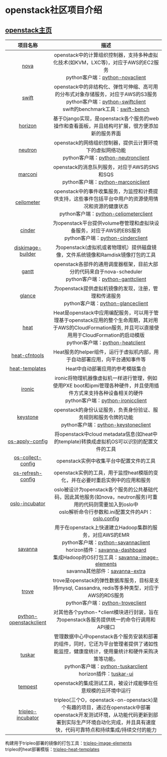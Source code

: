 # openstack社区项目介绍

## [openstack主页](https://github.com/openstack)

| 项目名称 | 描述 |
|:---:|:---:|
| [nova](https://github.com/openstack/nova) | openstack中的计算组织控制器，支持多种虚拟化技术(如KVM，LXC等)，对应于AWS的EC2服务 <br> python客户端：[python-novaclient](https://github.com/openstack/python-novaclient)|
| [swift](https://github.com/openstack/swift) | openstack中的非结构化、弹性可伸缩、高可用的分布式对象存储服务，对应于AWS的S3服务 <br> python客户端：[python-swiftclient](https://github.com/openstack/python-swiftclient) <br> swift的benchmark工具：[swift-bench](https://github.com/openstack/swift-bench) |
| [horizon](https://github.com/openstack/horizon) | 基于Django实现，是openstack各个服务的web操作和查看面板，并且结构可扩展，很方便添加新的服务界面 |
| [neutron](https://github.com/openstack/horizon) | openstack的网络组织控制器，提供云计算环境下的虚拟网络功能 <br> python客户端：[python-neutronclient](https://github.com/openstack/python-neutronclient) |
| [marconi](https://github.com/openstack/marconi) | openstack的消息队列服务，对应于AWS的SNS和SQS <br> python客户端：[python-marconiclient](https://github.com/openstack/python-marconiclient) |
| [ceilometer](https://github.com/openstack/ceilometer) | openstack中的事件收集服务，为监控和计费提供支持，这些事件包括平台中用户的资源使用情况和资源的健康状态 <br> python客户端：[python-celiometerclient](https://github.com/openstack/python-ceilometerclient) |
| [cinder](https://github.com/openstack/cinder) | 为openstack平台提供volume卷管理和虚拟块设备服务，对应于AWS的EBS服务 <br> python客户端：[python-cinderclient](https://github.com/openstack/python-cinderclient) |
| [diskimage-builder](https://github.com/openstack/diskimage-builder) | 为openstack(虚拟机或者物理机）提供磁盘镜像，文件系统镜像和Ramdisk镜像打包的工具 |
| [gantt](https://github.com/openstack/gantt) | openstack各部件的通用调度器框架，目前大部分的代码来自于nova-scheduler <br> python客户端：[python-ganttclient](https://github.com/openstack/python-ganttclient) |
| [glance](https://github.com/openstack/glance) | 为openstack提供虚拟机镜像的发现，注册，管理和传递服务 <br> python客户端：[python-glanceclient](https://github.com/openstack/python-glanceclient)|
| [heat](https://github.com/openstack/heat) | Heat是openstack中应用编配服务，可以用于管理基于openstack应用的整个生命周期，其对用于AWS的CloudFormation服务, 并且可以直接使用用于CloudFormation的启动模版 <br> python客户端：[python-heatclient](https://github.com/openstack/python-heatclient) |
| [heat-cfntools](https://github.com/openstack/heat-cfntools) | Heat服务的helper组件，运行于虚拟机内部，用于自动部署应用，向平台通知事件等 |
| [heat-templates](https://github.com/openstack/heat-templates) | Heat中自动部署应用的参考模版集合 |
| [ironic](https://github.com/openstack/ironic) | ironic将物理机器像虚拟机一样进行管理，例如使用PXE boot和ipmi管理各种硬件，并且使用插件方式来支持各种设备相关的硬件 <br> python客户端：[python-ironicclient](https://github.com/openstack/python-ironicclient) |
| [keystone](https://github.com/openstack/keystone) | openstack的身份认证服务，负责身份验证、服务规则和服务令牌的功能 <br> python客户端：[python-keystoneclient](https://github.com/openstack/python-keystoneclient) |
| [os-apply-config](https://github.com/openstack/os-apply-config) | 将openstack中cloud metadata信息(如heat中的template)转换成虚拟机OS可以识别的配置文件的工具 |
| [os-collect-config](https://github.com/openstack/os-collect-config) | openstack实例中收集平台中配置文件的工具 |
| [os-refresh-config](https://github.com/openstack/os-refresh-config) | openstack实例的工具，用于监控heat模版的变化，并在必要时重启实例中的应用和服务 |
| [oslo-incubator](https://github.com/openstack/oslo-incubator) | oslo被设计为openstack各个服务的公共基础代码，因此其他服务(如nova，neutron服务)可重用的代码则需要加入到oslo中 <br> oslo解析命令行参数和.ini配置文件的API：[oslo.config](https://github.com/openstack/oslo.config) |
| [savanna](https://github.com/openstack/savanna) | 用于在openstack上快速建立Hadoop集群的服务，对应AWS的EMR <br> python客户端：[python-savannaclient](https://github.com/openstack/python-savannaclient) <br> horizon插件：[savanna-dashboard](https://github.com/openstack/savanna-dashboard) <br> 集成Hadoop的OS打包工具：[savanna-image-elements](https://github.com/openstack/savanna-image-elements) <br> savanna其他部件：[savanna-extra](https://github.com/openstack/savanna-extra) | 
| [trove](https://github.com/openstack/trove) | trove是openstack的弹性数据库服务，目标是支持mysql, Cassandra, redis等多种类型，对应于AWS的RDS服务 <br> python客户端：[python-troveclient](https://github.com/openstack/python-troveclient) |
| [python-openstackclient](https://github.com/openstack/python-openstackclient) | 对其他各个python-*client模块进行封装，旨在为openstack各服务提供统一的命令行调用和API接口 |
| [tuskar](https://github.com/openstack/tuskar) | 管理数据中心中openstack各个服务安装和部署的组件，同时，它还为平台管理者提供了诸如性能监控，健康度统计，使用量统计和硬件采购决策等功能。<br> python客户端：[python-tuskarclient](https://github.com/openstack/python-tuskarclient) <br> horizon插件：[tuskar-ui](https://github.com/openstack/tuskar-ui) |
| [tempest](https://github.com/openstack/tempest) | openstack的集成测试工具，被设计成能够在任意规模的云环境中运行 |
| [tripleo-incubator](https://github.com/tripleo-incubator) | tripleo(三个O，openstack-on-openstack)是个有趣的项目，通过在openstack中部署openstack开发测试环境，从功能代码更新到部署到实际生产环境自动化完成，并且具有速度快，代码可靠特点和持续集成/持续交付的能力 <br>
构建用于tripleo部署的镜像的打包工具：[tripleo-image-elements](https://github.com/openstack/tripleo-image-elements) <br> tripleo的heat部署模版：[tripleo-heat-templates](https://github.com/openstack/tripleo-heat-templates)
